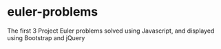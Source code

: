 # euler-problems
The first 3 Project Euler problems solved using Javascript, and displayed using Bootstrap and jQuery
